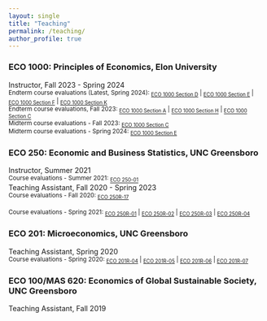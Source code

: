 ```yaml
---
layout: single
title: "Teaching"
permalink: /teaching/
author_profile: true
---
```


<!---
[**Summary of teaching evaluations**](https://satyaki4.github.io/files/summary_of_evaluations_satyaki.pdf)
-->

### ECO 1000: Principles of Economics, Elon University
Instructor, Fall 2023 - Spring 2024  
<small>Endterm course evaluations (Latest, Spring 2024): 
<sub>[ECO 1000 Section D][eco_1000_D]</sub> | 
<sub>[ECO 1000 Section E][eco_1000_E]</sub> | 
<sub>[ECO 1000 Section F][eco_1000_F]</sub> | 
<sub>[ECO 1000 Section K][eco_1000_K]</sub></small><br style="line-height:50%;">
<small>Endterm course evaluations, Fall 2023: 
<sub>[ECO 1000 Section A][eco_1000_A]</sub> | 
<sub>[ECO 1000 Section H][eco_1000_H]</sub> | 
<sub>[ECO 1000 Section C][eco_1000_C]</sub></small><br style="line-height:50%;">
<small>Midterm course evaluations - Fall 2023: 
<sub>[ECO 1000 Section C][eco_1000_C_mid]</sub></small><br style="line-height:50%;">
<small>Midterm course evaluations - Spring 2024: 
<sub>[ECO 1000 Section E][eco_1000_E_mid]</sub></small>

### ECO 250: Economic and Business Statistics, UNC Greensboro
Instructor, Summer 2021  
<small>Course evaluations - Summer 2021: 
<sub>[ECO 250-01][eco_250_01]</sub></small><br style="line-height:50%;">
Teaching Assistant, Fall 2020 - Spring 2023  
<small>Course evaluations - Fall 2020: 
<sub>[ECO 250R-17][eco_250R_17]</sub></small><br style="line-height:50%;">  
<small>Course evaluations - Spring 2021: 
<sub>[ECO 250R-01][eco_250R_01]</sub> | 
<sub>[ECO 250R-02][eco_250R_02]</sub> | 
<sub>[ECO 250R-03][eco_250R_03]</sub> | 
<sub>[ECO 250R-04][eco_250R_04]</sub></small><br style="line-height:50%;">

### ECO 201: Microeconomics, UNC Greensboro
Teaching Assistant, Spring 2020  
<small>Course evaluations - Spring 2020: 
<sub>[ECO 201R-04][eco_201R_04]</sub> | 
<sub>[ECO 201R-05][eco_201R_05]</sub> | 
<sub>[ECO 201R-06][eco_201R_06]</sub> | 
<sub>[ECO 201R-07][eco_201R_07]</sub></small><br style="line-height:50%;">

### ECO 100/MAS 620: Economics of Global Sustainable Society, UNC Greensboro
Teaching Assistant, Fall 2019

[eco_201R_04]: https://satyaki4.github.io/files/Spring_2020_ECO_201R_04.pdf
[eco_201R_05]: https://satyaki4.github.io/files/Spring_2020_ECO_201R_05.pdf
[eco_201R_06]: https://satyaki4.github.io/files/Spring_2020_ECO_201R_06.pdf
[eco_201R_07]: https://satyaki4.github.io/files/Spring_2020_ECO_201R_07.pdf
[eco_250_01]: https://satyaki4.github.io/files/Summer_2021_ECO_250-01.pdf
[eco_250R_17]: https://satyaki4.github.io/files/Fall_2020_ECO_250R_17.pdf
[eco_250R_01]: https://satyaki4.github.io/files/Spring_2021_ECO_250R_01.pdf
[eco_250R_02]: https://satyaki4.github.io/files/Spring_2021_ECO_250R_02.pdf
[eco_250R_03]: https://satyaki4.github.io/files/Spring_2021_ECO_250R_03.pdf
[eco_250R_04]: https://satyaki4.github.io/files/Spring_2021_ECO_250R_04.pdf
[eco_1000_A]: https://satyaki4.github.io/files/Fall_2023_ECO1000A.pdf
[eco_1000_H]: https://satyaki4.github.io/files/Fall_2023_ECO1000H.pdf
[eco_1000_C]: https://satyaki4.github.io/files/Fall_2023_ECO1000C.pdf
[eco_1000_D]: https://satyaki4.github.io/files/Spring_2024_ECO1000D.pdf
[eco_1000_E]: https://satyaki4.github.io/files/Spring_2024_ECO1000E.pdf
[eco_1000_F]: https://satyaki4.github.io/files/Spring_2024_ECO1000F.pdf
[eco_1000_K]: https://satyaki4.github.io/files/Spring_2024_ECO1000K.pdf
[eco_1000_C_mid]: https://satyaki4.github.io/files/Fall_2023_ECO1000C_midterm.pdf
[eco_1000_E_mid]: https://satyaki4.github.io/files/Spring_2024_ECO1000E_midterm.pdf

